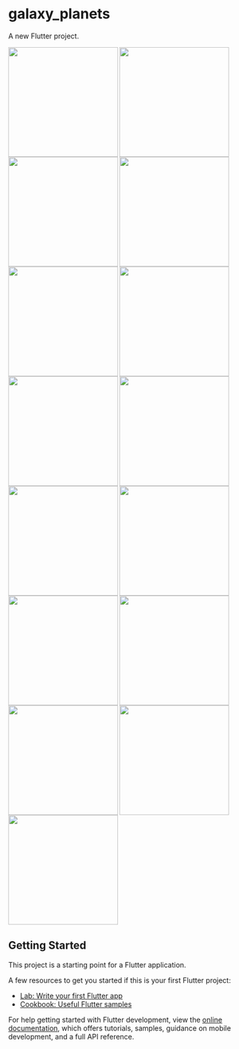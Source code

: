 # galaxy_planets

A new Flutter project.

<img align="left" src="https://github.com/sanjanasangani/galaxy_planets/assets/131368083/f4cdb1f9-a9d4-4d11-9cdc-18e49884b9f4" width="220px">
<img align="left" src="https://github.com/sanjanasangani/galaxy_planets/assets/131368083/91cb0d12-c542-4698-8cf1-e1d564325101" width="220px">
<img src="https://github.com/sanjanasangani/galaxy_planets/assets/131368083/e62f6b21-e970-4c93-9945-062acd280d16" width="220px">

<img align="left" src="https://github.com/sanjanasangani/galaxy_planets/assets/131368083/6f069359-832a-49b6-b9f8-2e47a64139b9" width="220px">
<img align="left" src="https://github.com/sanjanasangani/galaxy_planets/assets/131368083/d2112500-ca59-49dd-91af-20f3cdf9f7e3" width="220px">
<img src="https://github.com/sanjanasangani/galaxy_planets/assets/131368083/f2edb10a-909e-46bb-860e-410720a39c5f" width="220px">

<img align="left" src="https://github.com/sanjanasangani/galaxy_planets/assets/131368083/d7748022-7319-4e92-99b6-124d97a03b30" width="220px">
<img align="left" src="https://github.com/sanjanasangani/galaxy_planets/assets/131368083/385c4f24-423f-4f57-b1af-88fc483dee01" width="220px">
<img src="https://github.com/sanjanasangani/galaxy_planets/assets/131368083/4b3a8391-1658-43a7-8ed4-a990bc9e3d79" width="220px">

<img align="left" src="https://github.com/sanjanasangani/galaxy_planets/assets/131368083/6456dcda-17d1-4257-8ac1-81596d200e51" width="220px">
<img align="left" src="https://github.com/sanjanasangani/galaxy_planets/assets/131368083/be4af6c3-b4d2-4148-a2db-34603fc3f84a" width="220px">
<img src="https://github.com/sanjanasangani/galaxy_planets/assets/131368083/8e8f08e6-1366-4bc1-a467-abd2a8958998" width="220px">

<img align="left" src="https://github.com/sanjanasangani/galaxy_planets/assets/131368083/5e8f7fd6-0510-40d9-bac6-583c9f25b8eb" width="220px">
<img align="left" src="https://github.com/sanjanasangani/galaxy_planets/assets/131368083/754f9287-c3ac-417d-b65d-65392c401e3a" width="220px">
<img src="https://github.com/sanjanasangani/galaxy_planets/assets/131368083/ab59cb52-5951-4c73-920d-5bb89991e60f" width="220px">


## Getting Started

This project is a starting point for a Flutter application.

A few resources to get you started if this is your first Flutter project:

- [Lab: Write your first Flutter app](https://docs.flutter.dev/get-started/codelab)
- [Cookbook: Useful Flutter samples](https://docs.flutter.dev/cookbook)

For help getting started with Flutter development, view the
[online documentation](https://docs.flutter.dev/), which offers tutorials,
samples, guidance on mobile development, and a full API reference.
